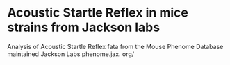 # Acoustic Startle Reflex in mice strains from Jackson labs 
Analysis of Acoustic Startle Reflex fata from the Mouse Phenome Database maintained Jackson Labs
phenome.jax. org/